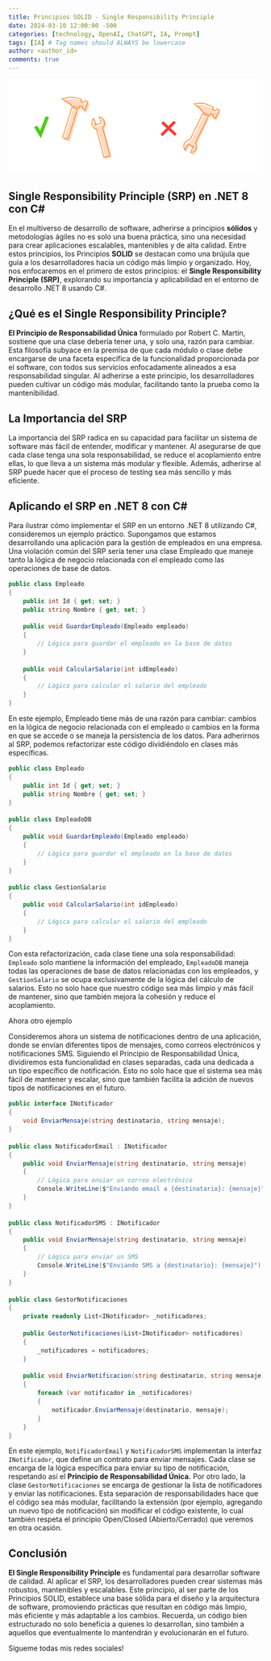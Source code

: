 ```yaml
---
title: Principios SOLID - Single Responsibility Principle
date: 2024-03-10 12:00:00 -500
categories: [technology, OpenAI, ChatGPT, IA, Prompt] 
tags: [IA] # Tag names should ALWAYS be lowercase
author: <author_id>
comments: true
---
```

![image](/assets/img/1_KUlMnDJYwy3FmID5HFgtJg.png)

## Single Responsibility Principle (SRP) en .NET 8 con C#

En el multiverso de desarrollo de software, adherirse a principios **sólidos** y metodologías ágiles no es solo una buena práctica, sino una necesidad para crear aplicaciones escalables, mantenibles y de alta calidad. Entre estos principios, los Principios **SOLID** se destacan como una brújula que guía a los desarrolladores hacia un código más limpio y organizado. Hoy, nos enfocaremos en el primero de estos principios: el **Single Responsibility Principle (SRP)**, explorando su importancia y aplicabilidad en el entorno de desarrollo .NET 8 usando C#.

## ¿Qué es el Single Responsibility Principle?

**El Principio de Responsabilidad Única** formulado por Robert C. Martin, sostiene que una clase debería tener una, y solo una, razón para cambiar. Esta filosofía subyace en la premisa de que cada módulo o clase debe encargarse de una faceta específica de la funcionalidad proporcionada por el software, con todos sus servicios enfocadamente alineados a esa responsabilidad singular. Al adherirse a este principio, los desarrolladores pueden cultivar un código más modular, facilitando tanto la prueba como la mantenibilidad.

## La Importancia del SRP
La importancia del SRP radica en su capacidad para facilitar un sistema de software más fácil de entender, modificar y mantener. Al asegurarse de que cada clase tenga una sola responsabilidad, se reduce el acoplamiento entre ellas, lo que lleva a un sistema más modular y flexible. Además, adherirse al SRP puede hacer que el proceso de testing sea más sencillo y más eficiente.

## Aplicando el SRP en .NET 8 con C#
Para ilustrar cómo implementar el SRP en un entorno .NET 8 utilizando C#, consideremos un ejemplo práctico. Supongamos que estamos desarrollando una aplicación para la gestión de empleados en una empresa. Una violación común del SRP sería tener una clase Empleado que maneje tanto la lógica de negocio relacionada con el empleado como las operaciones de base de datos.

```cs
public class Empleado
{
    public int Id { get; set; }
    public string Nombre { get; set; }

    public void GuardarEmpleado(Empleado empleado)
    {
        // Lógica para guardar el empleado en la base de datos
    }

    public void CalcularSalario(int idEmpleado)
    {
        // Lógica para calcular el salario del empleado
    }
}
```
En este ejemplo, Empleado tiene más de una razón para cambiar: cambios en la lógica de negocio relacionada con el empleado o cambios en la forma en que se accede o se maneja la persistencia de los datos. Para adherirnos al SRP, podemos refactorizar este código dividiéndolo en clases más específicas.

```cs
public class Empleado
{
    public int Id { get; set; }
    public string Nombre { get; set; }
}

public class EmpleadoDB
{
    public void GuardarEmpleado(Empleado empleado)
    {
        // Lógica para guardar el empleado en la base de datos
    }
}

public class GestionSalario
{
    public void CalcularSalario(int idEmpleado)
    {
        // Lógica para calcular el salario del empleado
    }
}
```
Con esta refactorización, cada clase tiene una sola responsabilidad: ```Empleado``` solo mantiene la información del empleado, ```EmpleadoDB``` maneja todas las operaciones de base de datos relacionadas con los empleados, y ```GestionSalario``` se ocupa exclusivamente de la lógica del cálculo de salarios. Esto no solo hace que nuestro código sea más limpio y más fácil de mantener, sino que también mejora la cohesión y reduce el acoplamiento.

Ahora otro ejemplo

Consideremos ahora un sistema de notificaciones dentro de una aplicación, donde se envían diferentes tipos de mensajes, como correos electrónicos y notificaciones SMS. Siguiendo el Principio de Responsabilidad Única, dividiremos esta funcionalidad en clases separadas, cada una dedicada a un tipo específico de notificación. Esto no solo hace que el sistema sea más fácil de mantener y escalar, sino que también facilita la adición de nuevos tipos de notificaciones en el futuro.

```csharp
public interface INotificador
{
    void EnviarMensaje(string destinatario, string mensaje);
}

public class NotificadorEmail : INotificador
{
    public void EnviarMensaje(string destinatario, string mensaje)
    {
        // Lógica para enviar un correo electrónico
        Console.WriteLine($"Enviando email a {destinatario}: {mensaje}");
    }
}

public class NotificadorSMS : INotificador
{
    public void EnviarMensaje(string destinatario, string mensaje)
    {
        // Lógica para enviar un SMS
        Console.WriteLine($"Enviando SMS a {destinatario}: {mensaje}");
    }
}

public class GestorNotificaciones
{
    private readonly List<INotificador> _notificadores;

    public GestorNotificaciones(List<INotificador> notificadores)
    {
        _notificadores = notificadores;
    }

    public void EnviarNotificacion(string destinatario, string mensaje)
    {
        foreach (var notificador in _notificadores)
        {
            notificador.EnviarMensaje(destinatario, mensaje);
        }
    }
}
```
En este ejemplo, ```NotificadorEmail``` y ```NotificadorSMS``` implementan la interfaz ```INotificador```, que define un contrato para enviar mensajes. Cada clase se encarga de la lógica específica para enviar su tipo de notificación, respetando así el **Principio de Responsabilidad Única.** Por otro lado, la clase ```GestorNotificaciones``` se encarga de gestionar la lista de notificadores y enviar las notificaciones. Esta separación de responsabilidades hace que el código sea más modular, facilitando la extensión (por ejemplo, agregando un nuevo tipo de notificación) sin modificar el código existente, lo cual también respeta el principio Open/Closed (Abierto/Cerrado) que veremos en otra ocasión. 

## Conclusión
**El Single Responsibility Principle** es fundamental para desarrollar software de calidad. Al aplicar el SRP, los desarrolladores pueden crear sistemas más robustos, mantenibles y escalables. Este principio, al ser parte de los Principios SOLID, establece una base sólida para el diseño y la arquitectura de software, promoviendo prácticas que resultan en código más limpio, más eficiente y más adaptable a los cambios. Recuerda, un código bien estructurado no solo beneficia a quienes lo desarrollan, sino también a aquellos que eventualmente lo mantendrán y evolucionarán en el futuro.


Sígueme todas mis redes sociales! 

